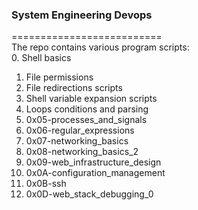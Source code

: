 ### System Engineering Devops   
==========================     
The repo contains various program scripts:   
0. Shell basics
1. File permissions
2. File redirections scripts
3. Shell variable expansion scripts
4. Loops conditions and parsing
5. 0x05-processes_and_signals   
6. 0x06-regular_expressions   
7. 0x07-networking_basics    
8. 0x08-networking_basics_2    
9. 0x09-web_infrastructure_design    
10. 0x0A-configuration_management    
11. 0x0B-ssh    
12. 0x0D-web_stack_debugging_0  
